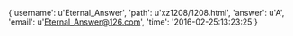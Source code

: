 {'username': u'Eternal_Answer', 'path': u'xz1208/1208.html', 'answer': u'A', 'email': u'Eternal_Answer@126.com', 'time': '2016-02-25:13:23:25'}